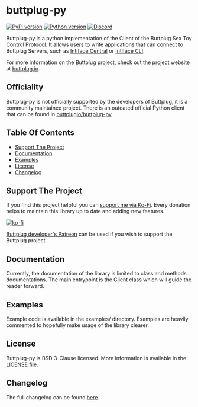 # buttplug-py

[![PyPi version](https://img.shields.io/pypi/v/buttplug-py)](http://pypi.org/project/buttplug-py)
[![Python version](https://img.shields.io/pypi/pyversions/buttplug-py)](http://pypi.org/project/buttplug-py)
[![Discord](https://img.shields.io/discord/353303527587708932.svg?logo=discord)](https://discord.buttplug.io)

Buttplug-py is a python implementation of the Client of the Buttplug Sex Toy Control Protocol.
It allows users to write applications that can connect to Buttplug Servers, such as
[Intiface Central](https://github.com/intiface/intiface-central) or
[Intiface CLI](https://github.com/intiface/intiface-engine).

For more information on the Buttplug project, check out the project website at
[buttplug.io](https://buttplug.io).

## Officiality

Buttplug-py is not officially supported by the developers of Buttplug, it is a community maintained project.
There is an outdated official Python client that can be found in
[buttplugio/buttplug-py](https://github.com/buttplugio/buttplug-py).

## Table Of Contents

- [Support The Project](#support-the-project)
- [Documentation](#documentation)
- [Examples](#examples)
- [License](#license)
- [Changelog](#changelog)

## Support The Project

If you find this project helpful you can [support me via Ko-Fi](https://ko-fi.com/siegewizard).
Every donation helps to maintain this library up to date and adding new features.

[![ko-fi](https://ko-fi.com/img/githubbutton_sm.svg)](https://ko-fi.com/siegewizard)

[Buttplug developer's Patreon](http://patreon.com/qdot) can be used if you wish to support the Buttplug project.

## Documentation

Currently, the documentation of the library is limited to class and methods documentations. The main entrypoint is the
Client class which will guide the reader forward.

## Examples

Example code is available in the examples/ directory. Examples are heavily commented to hopefully
make usage of the library clearer.

## License

Buttplug-py is BSD 3-Clause licensed. More information is available in the [LICENSE file](LICENSE).

## Changelog

The full changelog can be found [here](CHANGELOG.md).
